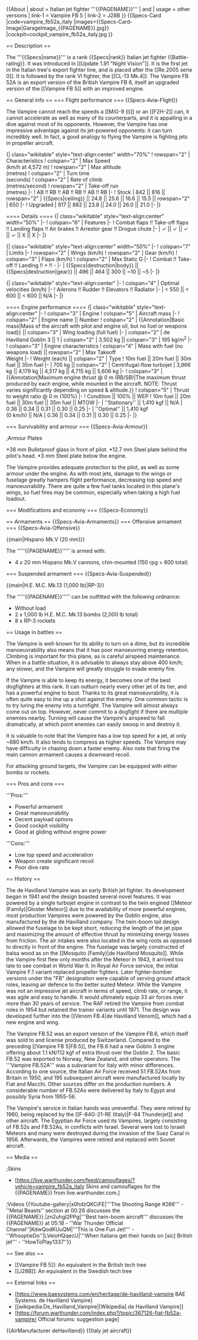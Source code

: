 {{About
| about = Italian jet fighter '''{{PAGENAME}}'''
| and
| usage = other versions
| link-1 = Vampire FB 5
| link-2 = J28B
}}
{{Specs-Card
|code=vampire_fb52a_italy
|images={{Specs-Card-Image|GarageImage_{{PAGENAME}}.jpg}}
|cockpit=cockpit_vampire_fb52a_italy.jpg
}}

== Description ==
<!-- ''In the description, the first part should be about the history of and the creation and combat usage of the aircraft, as well as its key features. In the second part, tell the reader about the aircraft in the game. Insert a screenshot of the vehicle, so that if the novice player does not remember the vehicle by name, he will immediately understand what kind of vehicle the article is talking about.'' -->
The '''{{Specs|name}}''' is a rank {{Specs|rank}} Italian jet fighter {{Battle-rating}}. It was introduced in [[Update 1.91 "Night Vision"]]. It is the first jet in the Italian tree's export fighter line, and is placed after the [[Re.2005 serie 0]]. It is followed by the rank VI fighter, the [[CL-13 Mk.4]]. The Vampire FB 52A is an export version of the British Vampire FB 6, itself an upgraded version of the [[Vampire FB 5]] with an improved engine.

== General info ==
=== Flight performance ===
{{Specs-Avia-Flight}}
<!-- ''Describe how the aircraft behaves in the air. Speed, manoeuvrability, acceleration and allowable loads - these are the most important characteristics of the vehicle.'' -->

The Vampire cannot reach the speeds a [[MiG-9 (l)]] or an [[F2H-2]] can, it cannot accelerate as well as many of its counterparts, and it is appalling in a dive against most of its opponents. However, the Vampire has one impressive advantage against its jet-powered opponents: it can turn incredibly well. In fact, a good analogy to flying the Vampire is fighting jets in propeller aircraft.

{| class="wikitable" style="text-align:center" width="70%"
! rowspan="2" | Characteristics
! colspan="2" | Max Speed<br>(km/h at 4,572 m)
! rowspan="2" | Max altitude<br>(metres)
! colspan="2" | Turn time<br>(seconds)
! colspan="2" | Rate of climb<br>(metres/second)
! rowspan="2" | Take-off run<br>(metres)
|-
! AB !! RB !! AB !! RB !! AB !! RB
|-
! Stock
| 842 || 816 || rowspan="2" | {{Specs|ceiling}} || 24.8 || 25.6 || 16.6 || 15.5 || rowspan="2" | 650
|-
! Upgraded
| 917 || 882 || 23.8 || 24.0 || 26.0 || 21.0
|-
|}

==== Details ====
{| class="wikitable" style="text-align:center" width="50%"
|-
! colspan="6" | Features
|-
! Combat flaps !! Take-off flaps !! Landing flaps !! Air brakes !! Arrestor gear !! Drogue chute
|-
| ✓ || ✓ || ✓ || ✓ || X || X     <!-- ✓ -->
|-
|}

{| class="wikitable" style="text-align:center" width="50%"
|-
! colspan="7" | Limits
|-
! rowspan="2" | Wings (km/h)
! rowspan="2" | Gear (km/h)
! colspan="3" | Flaps (km/h)
! colspan="2" | Max Static G
|-
! Combat !! Take-off !! Landing !! + !! -
|-
| {{Specs|destruction|body}} || {{Specs|destruction|gear}} || 496 || 464 || 300 || ~10 || ~5
|-
|}

{| class="wikitable" style="text-align:center"
|-
! colspan="4" | Optimal velocities (km/h)
|-
! Ailerons !! Rudder !! Elevators !! Radiator
|-
| < 550 || < 600 || < 600 || N/A
|-
|}

==== Engine performance ====
{| class="wikitable" style="text-align:center"
|-
! colspan="3" | Engine
! colspan="5" | Aircraft mass
|-
! colspan="2" | Engine name || Number
! colspan="2" | {{Annotation|Basic mass|Mass of the aircraft with pilot and engine oil, but no fuel or weapons load}} || colspan="3" | Wing loading (full fuel)
|-
| colspan="2" | de Havilland Goblin 3 || 1
| colspan="2" | 3,502 kg || colspan="3" | 195 kg/m<sup>2</sup>
|-
! colspan="3" | Engine characteristics
! colspan="4" | Mass with fuel (no weapons load) || rowspan="2" | Max Takeoff<br>Weight
|-
! Weight (each) || colspan="2" | Type
! 10m fuel || 20m fuel || 30m fuel || 35m fuel
|-
| 705 kg || colspan="2" | Centrifugal-flow turbojet
| 3,866 kg || 4,179 kg || 4,517 kg || 4,715 kg || 5,606 kg
|-
! colspan="3" | {{Annotation|Maximum engine thrust @ 0 m (RB/SB)|The maximum thrust produced by each engine, while mounted in the aircraft. NOTE: Thrust varies significantly depending on speed & altitude.}}
! colspan="5" | Thrust to weight ratio @ 0 m (100%)
|-
! Condition || 100% || WEP
! 10m fuel || 20m fuel || 30m fuel || 35m fuel || MTOW
|-
| ''Stationary'' || 1,410 kgf || N/A
| 0.36 || 0.34 || 0.31 || 0.30 || 0.25
|-
| ''Optimal'' || 1,410 kgf<br>(0 km/h) || N/A
| 0.36 || 0.34 || 0.31 || 0.30 || 0.25
|-
|}

=== Survivability and armour ===
{{Specs-Avia-Armour}}
<!-- ''Examine the survivability of the aircraft. Note how vulnerable the structure is and how secure the pilot is, whether the fuel tanks are armoured, etc. Describe the armour, if there is any, and also mention the vulnerability of other critical aircraft systems.'' -->

;Armour Plates

*38 mm Bulletproof glass in front of pilot.
*12.7 mm Steel plate behind the pilot's head.
*3 mm Steel plate below the engine.

The Vampire provides adequate protection to the pilot, as well as some armour under the engine. As with most jets, damage to the wings or fuselage greatly hampers flight performance, decreasing top speed and manoeuvrability. There are quite a few fuel tanks located in this plane's wings, so fuel fires may be common, especially when taking a high fuel loadout.

=== Modifications and economy ===
{{Specs-Economy}}

== Armaments ==
{{Specs-Avia-Armaments}}
=== Offensive armament ===
{{Specs-Avia-Offensive}}
<!-- ''Describe the offensive armament of the aircraft, if any. Describe how effective the cannons and machine guns are in a battle, and also what belts or drums are better to use. If there is no offensive weaponry, delete this subsection.'' -->
{{main|Hispano Mk.V (20 mm)}}

The '''''{{PAGENAME}}''''' is armed with:

* 4 x 20 mm Hispano Mk.V cannons, chin-mounted (150 rpg = 600 total)

=== Suspended armament ===
{{Specs-Avia-Suspended}}
<!-- ''Describe the aircraft's suspended armament: additional cannons under the wings, bombs, rockets and torpedoes. This section is especially important for bombers and attackers. If there is no suspended weaponry remove this subsection.'' -->
{{main|H.E. M.C. Mk.13 (1,000 lb)|RP-3}}

The '''''{{PAGENAME}}''''' can be outfitted with the following ordnance:

* Without load
* 2 x 1,000 lb H.E. M.C. Mk.13 bombs (2,000 lb total)
* 8 x RP-3 rockets

== Usage in battles ==
<!-- ''Describe the tactics of playing in the aircraft, the features of using aircraft in a team and advice on tactics. Refrain from creating a "guide" - do not impose a single point of view, but instead, give the reader food for thought. Examine the most dangerous enemies and give recommendations on fighting them. If necessary, note the specifics of the game in different modes (AB, RB, SB).'' -->

The Vampire is well-known for its ability to turn on a dime, but its incredible manoeuvrability also means that it has poor manoeuvring energy retention. Climbing is important for this plane, as is careful airspeed maintenance. When in a battle situation, it is advisable to always stay above 400 km/h; any slower, and the Vampire will greatly struggle to evade enemy fire.

If the Vampire is able to keep its energy, it becomes one of the best dogfighters at this rank. It can outturn nearly every other jet of its tier, and has a powerful engine to boot. Thanks to its great manoeuvrability, it is often quite easy to line up a shot against the enemy. One common tactic is to try luring the enemy into a turnfight. The Vampire will almost always come out on top. However, never commit to a dogfight if there are multiple enemies nearby. Turning will cause the Vampire's airspeed to fall dramatically, at which point enemies can easily swoop in and destroy it.

It is valuable to note that the Vampire has a low top speed for a jet, at only ~880 km/h. It also tends to compress as higher speeds. The Vampire may have difficulty in chasing down a faster enemy. Also note that firing the main cannon armament causes a downward recoil.

For attacking ground targets, the Vampire can be equipped with either bombs or rockets.

=== Pros and cons ===
<!-- ''Summarise and briefly evaluate the vehicle in terms of its characteristics and combat effectiveness. Mark its pros and cons in the bulleted list. Try not to use more than 6 points for each of the characteristics. Avoid using categorical definitions such as "bad", "good" and the like - use substitutions with softer forms such as "inadequate" and "effective".'' -->

'''Pros:'''

* Powerful armament
* Great manoeuvrability
* Decent payload options
* Good cockpit visibility
* Good at gliding without engine power

'''Cons:'''

* Low top speed and acceleration
* Weapon create significant recoil
* Poor dive rate

== History ==
<!-- ''Describe the history of the creation and combat usage of the aircraft in more detail than in the introduction. If the historical reference turns out to be too long, take it to a separate article, taking a link to the article about the vehicle and adding a block "/History" (example: <nowiki>https://wiki.warthunder.com/(Vehicle-name)/History</nowiki>) and add a link to it here using the <code>main</code> template. Be sure to reference text and sources by using <code><nowiki><ref></ref></nowiki></code>, as well as adding them at the end of the article with <code><nowiki><references /></nowiki></code>. This section may also include the vehicle's dev blog entry (if applicable) and the in-game encyclopedia description (under <code><nowiki>=== In-game description ===</nowiki></code>, also if applicable).'' -->

The de Havilland Vampire was an early British jet fighter. Its development began in 1941 and the design boasted several novel features. It was powered by a single turbojet engine in contrast to the twin engined [[Meteor (Family)|Gloster Meteor]] due to the availability of more powerful engines; most production Vampires were powered by the Goblin engine, also manufactured by the de Havilland company. The twin-boom tail design allowed the fuselage to be kept short, reducing the length of the jet pipe and maximizing the amount of effective thrust by minimizing energy losses from friction. The air intakes were also located in the wing roots as opposed to directly in front of the engine. The fuselage was largely constructed of balsa wood as on the [[Mosquito (Family)|de Havilland Mosquito]]. While the Vampire first flew only months after the Meteor in 1943, it arrived too late to see combat in World War II. In Royal Air Force service, the initial Vampire F.1 variant replaced propeller fighters. Later fighter-bomber versions under the "FB" designation were capable of serving ground attack roles, leaving air defence to the better suited Meteor. While the Vampire was not an impressive jet aircraft in terms of speed, climb rate, or range, it was agile and easy to handle. It would ultimately equip 33 air forces over more than 30 years of service. The RAF retired the Vampire from combat roles in 1954 but retained the trainer variants until 1971. The design was developed further into the [[Venom FB.4|de Havilland Venom]], which had a new engine and wing.

The Vampire FB.52 was an export version of the Vampire FB.6, which itself was sold to and license produced by Switzerland. Compared to the preceding [[Vampire FB 5|FB.5]], the FB.6 had a new Goblin 3 engine offering about 1.1 kN/112 kgf of extra thrust over the Goblin 2. The basic FB.52 was exported to Norway, New Zealand, and other operators. The '''Vampire FB.52A''' was a subvariant for Italy with minor differences. According to one source, the Italian Air Force received 51 FB.52As from Britain in 1950, and 195 subsequent aircraft were manufactured locally by Fiat and Macchi. Other sources differ on the production numbers. A considerable number of FB.52As were delivered by Italy to Egypt and possibly Syria from 1955-56.

The Vampire's service in Italian hands was uneventful. They were retired by 1960, being replaced by the [[F-84G-21-RE (Italy)|F-84 Thunderjet]] and other aircraft. The Egyptian Air Force used its Vampires, largely consisting of FB.52s and FB.52As, in conflicts with Israel. Several were lost to Israeli Meteors and many were destroyed during the invasion of the Suez Canal in 1956. Afterwards, the Vampires were retired and replaced with Soviet aircraft.

== Media ==
<!-- ''Excellent additions to the article would be video guides, screenshots from the game, and photos.'' -->

;Skins
* [https://live.warthunder.com/feed/camouflages/?vehicle=vampire_fb52a_italy Skins and camouflages for the {{PAGENAME}} from live.warthunder.com.]

;Videos
{{Youtube-gallery|x0hdzQKCiFE|'''The Shooting Range #266''' - ''Metal Beasts'' section at 00:26 discusses the {{PAGENAME}}.|zn2uhgI2PPg|'''Best twin-boom aircraft''' discusses the {{PAGENAME}} at 05:18 - ''War Thunder Official Channel''|KdwQodKUuQM|'''This is One Fun Jet!''' - ''WhooptieDo''|LVeioHQqecU|'''When Italians get their hands on [sic] British jet''' - ''HowToPlay1337''}}

== See also ==
<!-- ''Links to the articles on the War Thunder Wiki that you think will be useful for the reader, for example:''
* ''reference to the series of the aircraft;''
* ''links to approximate analogues of other nations and research trees.'' -->

* [[Vampire FB 5]]: An equivalent in the British tech tree
* [[J28B]]: An equivalent in the Swedish tech tree

== External links ==
<!-- ''Paste links to sources and external resources, such as:''
* ''topic on the official game forum;''
* ''other literature.'' -->

* [https://www.baesystems.com/en/heritage/de-havilland-vampire BAE Systems: de Havilland Vampire]
* [[wikipedia:De_Havilland_Vampire|[Wikipedia] de Havilland Vampire]]
* [https://forum.warthunder.com/index.php?/topic/367126-fiat-fb52a-vampire/ Official forums: suggestion page]

{{AirManufacturer deHavilland}}
{{Italy jet aircraft}}